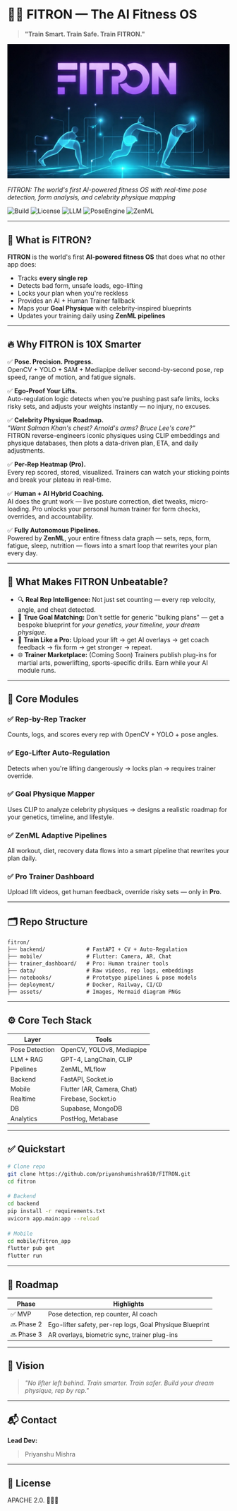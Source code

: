 # 🏋️‍♂️ FITRON — The AI Fitness OS

> **"Train Smart. Train Safe. Train FITRON."**

![FITRON AI Fitness OS](assets/photo_2025-07-29%2000.56.43.jpeg)

*FITRON: The world's first AI-powered fitness OS with real-time pose detection, form analysis, and celebrity physique mapping*

![Build](https://img.shields.io/badge/build-passing-brightgreen)
![License](https://img.shields.io/badge/license-MIT-blue)
![LLM](https://img.shields.io/badge/LLM-GPT%204%20%7C%20LangChain-yellow)
![PoseEngine](https://img.shields.io/badge/Computer--Vision-OpenCV%20%7C%20YOLO-orange)
![ZenML](https://img.shields.io/badge/Pipelines-ZenML-green)

---

## 🚀 What is FITRON?

**FITRON** is the world's first **AI-powered fitness OS** that does what no other app does:
- Tracks **every single rep**
- Detects bad form, unsafe loads, ego-lifting
- Locks your plan when you're reckless
- Provides an AI + Human Trainer fallback
- Maps your **Goal Physique** with celebrity-inspired blueprints
- Updates your training daily using **ZenML pipelines**

---

## 🔥 Why FITRON is 10X Smarter

✅ **Pose. Precision. Progress.**  
OpenCV + YOLO + SAM + Mediapipe deliver second-by-second pose, rep speed, range of motion, and fatigue signals.

✅ **Ego-Proof Your Lifts.**  
Auto-regulation logic detects when you're pushing past safe limits, locks risky sets, and adjusts your weights instantly — no injury, no excuses.

✅ **Celebrity Physique Roadmap.**  
*"Want Salman Khan's chest? Arnold's arms? Bruce Lee's core?"*  
FITRON reverse-engineers iconic physiques using CLIP embeddings and physique databases, then plots a data-driven plan, ETA, and daily adjustments.

✅ **Per-Rep Heatmap (Pro).**  
Every rep scored, stored, visualized. Trainers can watch your sticking points and break your plateau in real-time.

✅ **Human + AI Hybrid Coaching.**  
AI does the grunt work — live posture correction, diet tweaks, micro-loading. Pro unlocks your personal human trainer for form checks, overrides, and accountability.

✅ **Fully Autonomous Pipelines.**  
Powered by **ZenML**, your entire fitness data graph — sets, reps, form, fatigue, sleep, nutrition — flows into a smart loop that rewrites your plan every day.

---

## 🧩 What Makes FITRON Unbeatable?

- 🔍 **Real Rep Intelligence:** Not just set counting — every rep velocity, angle, and cheat detected.
- 🧠 **True Goal Matching:** Don't settle for generic "bulking plans" — get a bespoke blueprint for *your genetics, your timeline, your dream physique*.
- 🎥 **Train Like a Pro:** Upload your lift → get AI overlays → get coach feedback → fix form → get stronger → repeat.
- 🌐 **Trainer Marketplace:** (Coming Soon) Trainers publish plug-ins for martial arts, powerlifting, sports-specific drills. Earn while your AI module runs.

---

## 🧩 Core Modules

### ✅ Rep-by-Rep Tracker

Counts, logs, and scores every rep with OpenCV + YOLO + pose angles.

### ✅ Ego-Lifter Auto-Regulation

Detects when you're lifting dangerously → locks plan → requires trainer override.

### ✅ Goal Physique Mapper

Uses CLIP to analyze celebrity physiques → designs a realistic roadmap for your genetics, timeline, and lifestyle.

### ✅ ZenML Adaptive Pipelines

All workout, diet, recovery data flows into a smart pipeline that rewrites your plan daily.

### ✅ Pro Trainer Dashboard

Upload lift videos, get human feedback, override risky sets — only in **Pro**.

---

## 🗂️ Repo Structure

```
fitron/
├── backend/             # FastAPI + CV + Auto-Regulation
├── mobile/              # Flutter: Camera, AR, Chat
├── trainer_dashboard/   # Pro: Human trainer tools
├── data/                # Raw videos, rep logs, embeddings
├── notebooks/           # Prototype pipelines & pose models
├── deployment/          # Docker, Railway, CI/CD
├── assets/              # Images, Mermaid diagram PNGs
```

---

## ⚙️ Core Tech Stack

| Layer          | Tools                      |
| -------------- | -------------------------- |
| Pose Detection | OpenCV, YOLOv8, Mediapipe  |
| LLM + RAG      | GPT-4, LangChain, CLIP     |
| Pipelines      | ZenML, MLflow              |
| Backend        | FastAPI, Socket.io         |
| Mobile         | Flutter (AR, Camera, Chat) |
| Realtime       | Firebase, Socket.io        |
| DB             | Supabase, MongoDB          |
| Analytics      | PostHog, Metabase          |

---

## ✅ Quickstart

```bash
# Clone repo
git clone https://github.com/priyanshumishra610/FITRON.git
cd fitron

# Backend
cd backend
pip install -r requirements.txt
uvicorn app.main:app --reload

# Mobile
cd mobile/fitron_app
flutter pub get
flutter run
```

---

## 🏁 Roadmap

| Phase      | Highlights                                               |
| ---------- | -------------------------------------------------------- |
| ✅ MVP      | Pose detection, rep counter, AI coach                    |
| 🔜 Phase 2 | Ego-lifter safety, per-rep logs, Goal Physique Blueprint |
| 🔜 Phase 3 | AR overlays, biometric sync, trainer plug-ins            |

---

## 👑 Vision

> *"No lifter left behind. Train smarter. Train safer. Build your dream physique, rep by rep."*

---

## 📬 Contact

**Lead Dev:** 
> Priyanshu Mishra


---

## 📜 License

APACHE 2.0. 🏋️‍♂️🤖


